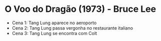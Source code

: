 # O Voo do Dragão (1973) - Bruce Lee

- Cena 1: Tang Lung aparece no aeroporto
- Cena 2: Tang Lung passa vergonha no restaurante italiano
- Cena 3: Tang Lung se encontra com Colt
